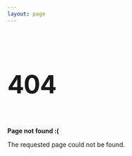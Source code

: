 ```yaml
---
layout: page
---
```


<style type="text/css" media="screen">
  h1 {
    padding: 30px 0;
    font-size: 4em !important;
    line-height: 1;
    letter-spacing: -1px;
  }
  .content {
    text-align: center;
  }
</style>

# 404

**Page not found :(**

The requested page could not be found.
